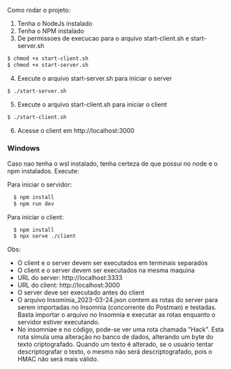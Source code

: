 Como rodar o projeto:

1. Tenha o NodeJs instalado
2. Tenha o NPM instalado
3. De permissoes de execucao para o arquivo start-client.sh e start-server.sh

```bash
$ chmod +x start-client.sh
$ chmod +x start-server.sh
```

4. Execute o arquivo start-server.sh para iniciar o server

```bash
$ ./start-server.sh
```

5. Execute o arquivo start-client.sh para iniciar o client

```bash
$ ./start-client.sh
```

6. Acesse o client em http://localhost:3000

### Windows

Caso nao tenha o wsl instalado, tenha certeza de que possui no node e o npm instalados.
Execute:

Para iniciar o servidor:

```bash
  $ npm install
  $ npm run dev
```

Para iniciar o client:

```bash
  $ npm install
  $ npx serve ./client
```

Obs:

- O client e o server devem ser executados em terminais separados
- O client e o server devem ser executados na mesma maquina
- URL do server: http://localhost:3333
- URL do client: http://localhost:3000
- O server deve ser executado antes do client
- O arquivo Insominia_2023-03-24.json contem as rotas do server para serem importadas no Insomnia (concorrente do Postman) e testadas. Basta importar o arquivo no Insomnia e executar as rotas enquanto o servidor estiver executando.
- No insomniae e no código, pode-se ver uma rota chamada "Hack". Esta rota simula uma alteração no banco de dados, alterando um byte do texto criptografado. Quando um texto é alterado, se o usuário tentar descriptografar o texto, o mesmo não será descriptografado, pois o HMAC não será mais válido.
